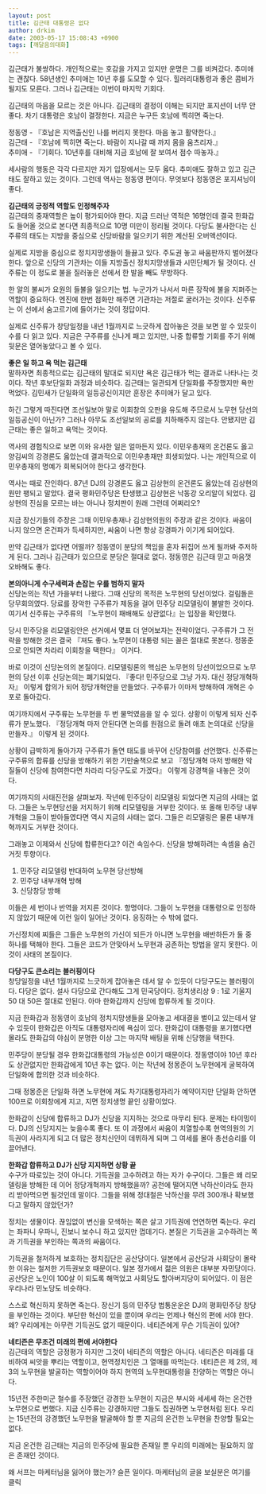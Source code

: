 ```yaml
---
layout: post
title: 김근태 대통령은 없다
author: drkim
date: 2003-05-17 15:08:43 +0900
tags: [깨달음의대화]
---
```

김근태가 불쌍하다. 개인적으로는 호감을 가지고 있지만 운명은 그를 비켜갔다. 추미애는 괜찮다. 58년생인 추미애는 10년 후를 도모할 수 있다. 힐러리대통령과 좋은 콤비가 될지도 모른다. 그러나 김근태는 이번이 마지막 기회다.

김근태의 마음을 모르는 것은 아니다. 김근태의 결정이 이해는 되지만 포지션이 너무 안좋다. 차기 대통령은 호남이 결정한다. 지금은 누구든 호남에 찍히면 죽는다. 

정동영 - 『호남은 지역출신인 나를 버리지 못한다. 마음 놓고 활약한다.』  
김근태 - 『호남에 찍히면 죽는다. 바람이 지나갈 때 까지 몸을 움츠리자.』  
추미애 - 『기회다. 10년후를 대비해 지금 호남에 잘 보여서 점수 따놓자.』 

세사람의 행동은 각각 다르지만 자기 입장에서는 모두 옳다. 추미애도 잘하고 있고 김근태도 잘하고 있는 것이다. 그런데 역사는 정동영 편이다. 무엇보다 정동영은 포지셔닝이 좋다. 

**김근태의 긍정적 역할도 인정해주자**  
김근태의 중재역할은 높이 평가되어야 한다. 지금 드러난 역적은 16명인데 결국 한화갑도 들어올 것으로 본다면 최종적으로 10명 미만이 정리될 것이다. 다당도 불사한다는 신주류의 태도는 지방을 중심으로 신당바람을 일으키기 위한 계산된 오버액션이다. 

실제로 지방을 중심으로 정치지망생들이 들끓고 있다. 주도권 놓고 싸움판까지 벌어졌다 한다. 앞으로 신당의 기관차는 이들 지방출신 정치지망생들과 시민단체가 될 것이다. 신주류는 이 정도로 불을 질러놓은 선에서 한 발을 빼도 무방하다. 

한 알의 불씨가 요원의 들불을 일으키는 법. 누군가가 나서서 마른 장작에 불을 지펴주는 역할이 중요하다. 엔진에 한번 점화만 해주면 기관차는 저절로 굴러가는 것이다. 신주류는 이 선에서 숨고르기에 들어가는 것이 정답이다. 

실제로 신주류가 창당일정을 내년 1월까지로 느긋하게 잡아놓은 것을 보면 알 수 있듯이 수를 다 읽고 있다. 지금은 구주류를 신나게 패고 있지만, 나중 합류할 기회를 주기 위해 뒷문은 열어놓았다고 볼 수 있다. 

**좋은 일 하고 욕 먹는 김근태**  
말하자면 최종적으로는 김근태의 말대로 되지만 욕은 김근태가 먹는 결과로 나타나는 것이다. 작년 후보단일화 과정과 비슷하다. 김근태는 일관되게 단일화를 주장했지만 욕만 먹었다. 김민새가 단일화의 일등공신이지만 훈장은 추미애가 달고 있다. 

하긴 그렇게 따진다면 조선일보야 말로 이회창의 오판을 유도해 주므로서 노무현 당선의 일등공신이 아닌가? 그러나 아무도 조선일보의 공로를 치하해주지 않는다. 안됐지만 김근태는 좋은 일하고 욕먹는 것이다. 

역사의 경험칙으로 보면 이와 유사한 일은 얼마든지 있다. 이민우총재의 온건론도 옳고 양김씨의 강경론도 옳았는데 결과적으로 이민우총재만 희생되었다. 나는 개인적으로 이민우총재의 명예가 회복되어야 한다고 생각한다. 

역사는 때로 잔인하다. 87년 DJ의 강경론도 옳고 김상현의 온건론도 옳았는데 김상현의원만 팽되고 말았다. 결국 평화민주당은 탄생했고 김상현은 낙동강 오리알이 되었다. 김상현의 진심을 모르는 바는 아니나 정치판이 원래 그런데 어쩌리오? 

지금 장신기들의 주장은 그때 이민우총재나 김상현의원의 주장과 같은 것이다. 싸움이 나지 않으면 온건파가 득세하지만, 싸움이 나면 항상 강경파가 이기게 되어있다. 

만약 김근태가 없다면 어떨까? 정동영이 분당의 책임을 혼자 뒤집어 쓰게 될까봐 주저하게 된다. 그러나 김근태가 있으므로 분당은 절대로 없다. 정동영은 김근태 믿고 마음껏 오바해도 좋다. 

**본의아니게 수구세력과 손잡는 우를 범하지 말자**  
신당논의는 작년 가을부터 나왔다. 그때 신당의 목적은 노무현의 당선이었다. 걸림돌은 당무회의였다. 당료를 장악한 구주류가 제동을 걸어 민주당 리모델링이 불발한 것이다. 여기서 신주류는 구주류의 『노무현이 패배해도 상관없다』는 입장을 확인했다. 

당시 민주당을 리모델링안은 선거에서 몇표 더 얻어보자는 전략이었다. 구주류가 그 전략을 방해한 것은 결국 『져도 좋다. 노무현이 대통령 되는 꼴은 절대로 못본다. 정몽준으로 안되면 차라리 이회창을 택한다』 이거다. 

바로 이것이 신당논의의 본질이다. 리모델링론의 핵심은 노무현의 당선이었으므로 노무현의 당선 이후 신당논의는 폐기되었다. 『좋다! 민주당으로 그냥 가자. 대신 정당개혁하자』 이렇게 합의가 되어 정당개혁안을 만들었다. 구주류가 이마저 방해하여 개혁은 수포로 돌아갔다. 

여기까지에서 구주류는 노무현을 두 번 물먹였음을 알 수 있다. 상황이 이렇게 되자 신주류가 분노했다. 『정당개혁 마저 안된다면 논의를 원점으로 돌려 애초 논의대로 신당을 만들자.』 이렇게 된 것이다. 

상황이 급박하게 돌아가자 구주류가 돌연 태도를 바꾸어 신당참여를 선언했다. 신주류는 구주류의 합류를 신당을 방해하기 위한 기만술책으로 보고 『정당개혁 마저 방해한 악질들이 신당에 참여한다면 차라리 다당구도로 가겠다』 이렇게 강경책을 내놓은 것이다. 

여기까지의 사태진전을 살펴보자. 작년에 민주당이 리모델링 되었다면 지금의 사태는 없다. 그들은 노무현당선을 저지하기 위해 리모델링을 거부한 것이다. 또 올해 민주당 내부개혁을 그들이 받아들였다면 역시 지금의 사태는 없다. 그들은 리모델링은 물론 내부개혁까지도 거부한 것이다. 

그래놓고 이제와서 신당에 합류한다고? 이건 속임수다. 신당을 방해하려는 속셈을 숨긴 거짓 투항이다. 

1. 민주당 리모델링 반대하여 노무현 당선방해  
2. 민주당 내부개혁 방해  
3. 신당창당 방해

이들은 세 번이나 반역을 저지른 것이다. 항명이다. 그들이 노무현을 대통령으로 인정하지 않았기 때문에 이런 일이 일어난 것이다. 응징하는 수 밖에 없다. 

가신정치에 찌들은 그들은 노무현의 가신이 되든가 아니면 노무현을 배반하든가 둘 중 하나를 택해야 한다. 그들은 코드가 안맞아서 노무현과 공존하는 방법을 알지 못한다. 이것이 사태의 본질이다.

**다당구도 큰소리는 블러핑이다**   
창당일정을 내년 1월까지로 느긋하게 잡아놓은 데서 알 수 있듯이 다당구도는 블러핑이다. 다당은 없다. 설사 다당으로 간다해도 그게 민국당이다. 정치생리상 9 : 1로 기울지 50 대 50은 절대로 안된다. 아마 한화갑까지 신당에 합류하게 될 것이다. 

지금 한화갑과 정동영이 호남의 정치지망생들을 모아놓고 세대결을 벌이고 있는데서 알 수 있듯이 한화갑은 아직도 대통령자리에 욕심이 있다. 한화갑이 대통령을 포기했다면 몰라도 한화갑의 야심이 분명한 이상 그는 마지막 배팅을 위해 신당행을 택한다. 

민주당이 분당될 경우 한화갑대통령의 가능성은 0이기 때문이다. 정동영이야 10년 후라도 상관없지만 한화갑에게 10년 후는 없다. 이는 작년에 정몽준이 노무현에게 굴복하여 단일화에 합의한 것과 비슷하다. 

그때 정몽준은 단일화 하면 노무현에 져도 차기대통령자리가 예약이지만 단일화 안하면 100프로 이회창에게 지고, 지면 정치생명 끝인 상황이었다. 

한화갑이 신당에 합류하고 DJ가 신당을 지지하는 것으로 마무리 된다. 문제는 타이밍이다. DJ의 신당지지는 늦을수록 좋다. 또 이 과정에서 싸움이 치열할수록 현역의원의 기득권이 사라지게 되고 더 많은 정치신인이 데뷔하게 되며 그 여세를 몰아 총선승리를 이끌어낸다. 

**한화갑 합류하고 DJ가 신당 지지하면 상황 끝**  
수구가 따로있는 것이 아니다. 기득권을 고수하려고 하는 자가 수구이다. 그들은 왜 리모델링을 방해한 데 이어 정당개혁까지 방해했을까? 공천에 떨어지면 낙하산이라도 한자리 받아먹으면 될것인데 말이다. 그들을 위해 정대철은 낙하산을 무려 300개나 확보했다고 말하지 않았던가?

정치는 생물이다. 끊임없이 변신을 모색하는 쪽은 살고 기득권에 연연하면 죽는다. 우리는 좌파니 우파니, 진보니 보수니 하고 있지만 껍데기다. 본질은 기득권을 고수하려는 쪽과 기득권을 부인하는 쪽과의 싸움이다. 

기득권을 철저하게 보호하는 정치집단은 공산당이다. 일본에서 공산당과 사회당이 몰락한 이유는 철저한 기득권보호 때문이다. 일본 정가에서 젊은 의원은 대부분 자민당이다. 공산당은 노인이 100살 이 되도록 해먹었고 사회당도 할아버지당이 되어있다. 이 점은 우리나라 민노당도 비슷하다. 

스스로 혁신하지 못하면 죽는다. 장신기 등의 민주당 법통운운은 DJ의 평화민주당 창당을 부인하는 것이다. 부단한 혁신이 있을 뿐이며 우리는 언제나 혁신의 편에 서야 한다. 왜? 우리에게는 아무런 기득권도 없기 때문이다. 네티즌에게 무슨 기득권이 있어? 

**네티즌은 무조건 미래의 편에 서야한다**  
김근태의 역할은 긍정평가 하지만 그것이 네티즌의 역할은 아니다. 네티즌은 미래를 대비하여 씨앗을 뿌리는 역할이고, 현역정치인은 그 열매를 따먹는다. 네티즌은 제 2의, 제 3의 노무현을 발굴하는 역할이어야 하지 현역의 노무현대통령을 찬양하는 역할은 아니다. 

15년전 주한미군 철수를 주장했던 강경한 노무현이 지금은 부시와 세세세 하는 온건한 노무현으로 변했다. 지금 신주류는 강경하지만 그들도 집권하면 노무현처럼 된다. 우리는 15년전의 강경했던 노무현을 발굴해야 할 뿐 지금의 온건한 노무현을 찬양할 필요는 없다. 

지금 온건한 김근태는 지금의 민주당에 필요한 존재일 뿐 우리의 미래에는 필요하지 않은 존재인 것이다. 


  왜 서프는 마케터님을 잃어야 했는가? 슬픈 일이다. 마케터님의 글을 보실분은 여기를 클릭
